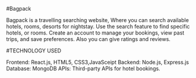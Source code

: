 #Bagpack 

Bagpack is a travelling searching website, Where you can search available hotels, rooms, desorts for nightstay. 
Use the search feature to find specific hotels, or rooms.
Create an account to manage your bookings, view past trips, and save preferences.
Also you can give ratings and reviews. 

#TECHNOLOGY USED 

Frontend: React.js, HTML5, CSS3,JavaSceipt
Backend: Node.js, Express.js
Database: MongoDB
APIs: Third-party APIs for hotel bookings.

